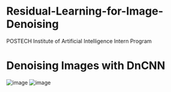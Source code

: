 # Residual-Learning-for-Image-Denoising
POSTECH Institute of Artificial Intelligence Intern Program

# **Denoising Images with DnCNN**

![image](https://github.com/midoi327/Residual-Learning-for-Image-Denoising/assets/50612011/54f7231e-455f-412a-aa68-b2ac7b275fc6)
![image](https://github.com/midoi327/Residual-Learning-for-Image-Denoising/assets/50612011/d7c0c988-83b8-43f4-8fe6-0dc921379d21)




